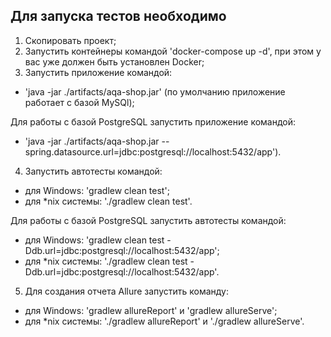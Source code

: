 ## Для запуска тестов необходимо
1. Скопировать проект;
2. Запустить контейнеры командой 'docker-compose up -d', при этом у вас уже должен быть установлен Docker;
3. Запустить приложение командой: 
* 'java -jar ./artifacts/aqa-shop.jar' (по умолчанию приложение работает с базой MySQl); 

Для работы с базой PostgreSQL запустить приложение командой:
* 'java -jar ./artifacts/aqa-shop.jar --spring.datasource.url=jdbc:postgresql://localhost:5432/app').

4. Запустить автотесты командой: 

- для Windows: 'gradlew clean test';
- для *nix системы: './gradlew clean test'.

 Для работы с базой PostgreSQL запустить автотесты командой: 

* для Windows: 'gradlew clean test -Ddb.url=jdbc:postgresql://localhost:5432/app';
* для *nix системы: './gradlew clean test -Ddb.url=jdbc:postgresql://localhost:5432/app'.

5. Для создания отчета Allure запустить команду:
* для Windows: 'gradlew allureReport' и 'gradlew allureServe';
* для *nix системы: './gradlew allureReport' и './gradlew allureServe'.
